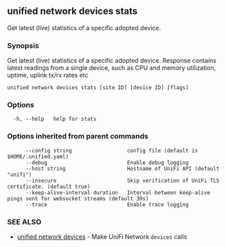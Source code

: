 ## unified network devices stats

Get latest (live) statistics of a specific adopted device.

### Synopsis

Get latest (live) statistics of a specific adopted device.
Response contains latest readings from a single device, such as CPU and
memory utilization, uptime, uplink tx/rx rates etc

```
unified network devices stats [site ID] [device ID] [flags]
```

### Options

```
  -h, --help   help for stats
```

### Options inherited from parent commands

```
      --config string                  config file (default is $HOME/.unified.yaml)
      --debug                          Enable debug logging
      --host string                    Hostname of UniFi API (default "unifi")
      --insecure                       Skip verification of UniFi TLS certificate. (default true)
      --keep-alive-interval duration   Interval between keep-alive pings sent for websocket streams (default 30s)
      --trace                          Enable trace logging
```

### SEE ALSO

* [unified network devices](unified_network_devices.md)	 - Make UniFi Network `devices` calls

